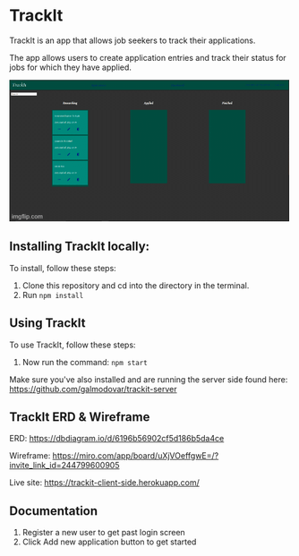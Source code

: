 # TrackIt


TrackIt is an app that allows job seekers to track their applications.

The app allows users to create application entries and track their status for jobs for which they have applied.

<img src='./public/6hpkkq.gif'>


## Installing TrackIt locally:

To install, follow these steps:

1. Clone this repository and cd into the directory in the terminal.
2. Run `npm install`




## Using TrackIt

To use TrackIt, follow these steps:

1. Now run the command: `npm start`

Make sure you've also installed and are running the server side found here:
https://github.com/galmodovar/trackit-server



## TrackIt ERD & Wireframe

ERD: 
https://dbdiagram.io/d/6196b56902cf5d186b5da4ce

Wireframe: 
https://miro.com/app/board/uXjVOeffgwE=/?invite_link_id=244799600905

Live site:
https://trackit-client-side.herokuapp.com/




## Documentation

1. Register a new user to get past login screen
2. Click Add new application button to get started
